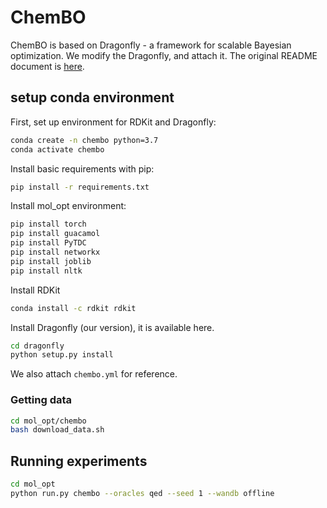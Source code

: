 # ChemBO

ChemBO is based on Dragonfly - a framework for scalable Bayesian optimization. We modify the Dragonfly, and attach it. 
The original README document is [here](https://github.com/ks-korovina/chembo). 

## setup conda environment

First, set up environment for RDKit and Dragonfly:

```bash
conda create -n chembo python=3.7
conda activate chembo
```

Install basic requirements with pip:

```bash
pip install -r requirements.txt
```

Install mol_opt environment: 
```bash
pip install torch 
pip install guacamol 
pip install PyTDC 
pip install networkx 
pip install joblib 
pip install nltk 
```


Install RDKit 

```bash
conda install -c rdkit rdkit 
```

Install Dragonfly (our version), it is available here. 

```bash
cd dragonfly
python setup.py install 
```

We also attach `chembo.yml` for reference. 



### Getting data

```bash
cd mol_opt/chembo 
bash download_data.sh
```


## Running experiments


```bash
cd mol_opt 
python run.py chembo --oracles qed --seed 1 --wandb offline 
```









